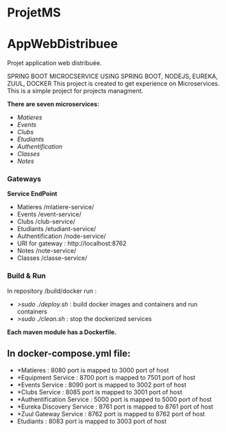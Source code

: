 # ProjetMS
# AppWebDistribuee
Projet application web distribuée.

SPRING BOOT MICROCSERVICE USING SPRING BOOT, NODEJS, EUREKA, ZUUL, DOCKER
This project is created to get experience on Microservices. This is a simple project for projects managment.

**There are seven microservices:**
- *Matieres*
- *Events* 
- *Clubs* 
- *Etudiants*
- *Authentification* 
- *Classes* 
- *Notes* 



### Gateways ###
 **Service	EndPoint**
- Matieres	/mlatiere-service/
- Events	/event-service/
- Clubs	/club-service/
- Etudiants	/etudiant-service/
- Authentification	/node-service/
- URI for gateway : http://localhost:8762
- Notes /note-service/
- Classes /classe-service/


### Build & Run ###

In repository /build/docker run :

- *>sudo ./deploy.sh* : build docker images and containers and run containers
- *>sudo ./clean.sh* : stop the dockerized services

**Each maven module has a Dockerfile.**

## In docker-compose.yml file:

 - *Matieres : 8080 port is mapped to 3000 port of host
 - *Equipment Service : 8700 port is mapped to 7501 port of host
 - *Events Service : 8090 port is mapped to 3002 port of host
 - *Clubs Service : 8085 port is mapped to 3001 port of host
 - *Authentification Service : 5000 port is mapped to 5000 port of host
 - *Eureka Discovery Service : 8761 port is mapped to 8761 port of host
 - *Zuul Gateway Service : 8762 port is mapped to 8762 port of host
 - Etudiants  : 8083 port is mapped to 3003 port of host

